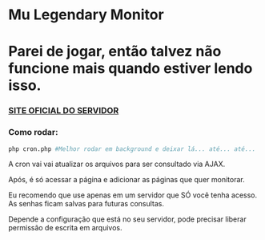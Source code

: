 # Mu Legendary Monitor

# Parei de jogar, então talvez não funcione mais quando estiver lendo isso.

### [SITE OFICIAL DO SERVIDOR](https://mulegendary.net/)

### Como rodar:

```bash
php cron.php #Melhor rodar em background e deixar lá... até... até...
```

A cron vai vai atualizar os arquivos para ser consultado via AJAX.

Após, é só acessar a página e adicionar as páginas que quer monitorar.

Eu recomendo que use apenas em um servidor que SÓ você tenha acesso. As senhas ficam salvas para futuras consultas.

Depende a configuração que está no seu servidor, pode precisar liberar permissão de escrita em arquivos.
